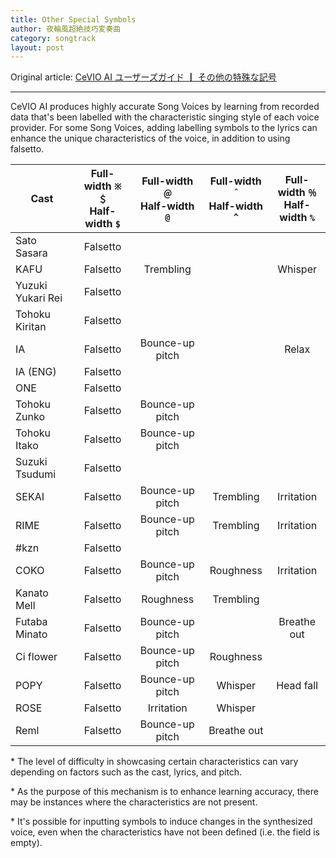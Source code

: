 ```yaml
---
title: Other Special Symbols
author: 夜輪風超絶技巧変奏曲
category: songtrack
layout: post
---
```


Original article: [CeVIO AI ユーザーズガイド ┃ その他の特殊な記号](https://cevio.jp/guide/cevio_ai/songtrack/song_symbol/)

---

CeVIO AI produces highly accurate Song Voices by learning from recorded data that's been labelled with the characteristic singing style of each voice provider. For some Song Voices, adding labelling symbols to the lyrics can enhance the unique characteristics of the voice, in addition to using falsetto.

| Cast | Full-width `※` `＄`<br>Half-width `$` | Full-width `＠`<br>Half-width `@` | Full-width `＾`<br>Half-width `^` | Full-width `％`<br>Half-width `%` |
| ---  | :---: | :---: | :---: | :---: |
| Sato Sasara | Falsetto |  |  |  |
| KAFU | Falsetto | Trembling |  | Whisper |
| Yuzuki Yukari Rei | Falsetto |  |  |  |
| Tohoku Kiritan | Falsetto |  |  |  |
| IA  | Falsetto | Bounce-up pitch |  | Relax |
| IA (ENG) | Falsetto |  |  |  |
| ONE | Falsetto |  |  |  |
| Tohoku Zunko | Falsetto | Bounce-up pitch |  |  |
| Tohoku Itako | Falsetto | Bounce-up pitch |  |  |
| Suzuki Tsudumi | Falsetto |  |  |  |
| SEKAI | Falsetto | Bounce-up pitch | Trembling | Irritation |
| RIME | Falsetto | Bounce-up pitch | Trembling | Irritation |
| #kzn | Falsetto |  |  |  |
| COKO | Falsetto | Bounce-up pitch | Roughness | Irritation |
| Kanato Mell | Falsetto | Roughness | Trembling |  |
| Futaba Minato | Falsetto | Bounce-up pitch |  | Breathe out |
| Ci flower | Falsetto | Bounce-up pitch | Roughness |  |
| POPY | Falsetto | Bounce-up pitch | Whisper | Head fall |
| ROSE | Falsetto | Irritation | Whisper |  |
| Reml | Falsetto | Bounce-up pitch | Breathe out |  |

\* The level of difficulty in showcasing certain characteristics can vary depending on factors such as the cast, lyrics, and pitch.

\* As the purpose of this mechanism is to enhance learning accuracy, there may be instances where the characteristics are not present.

\* It's possible for inputting symbols to induce changes in the synthesized voice, even when the characteristics have not been defined (i.e. the field is empty).
